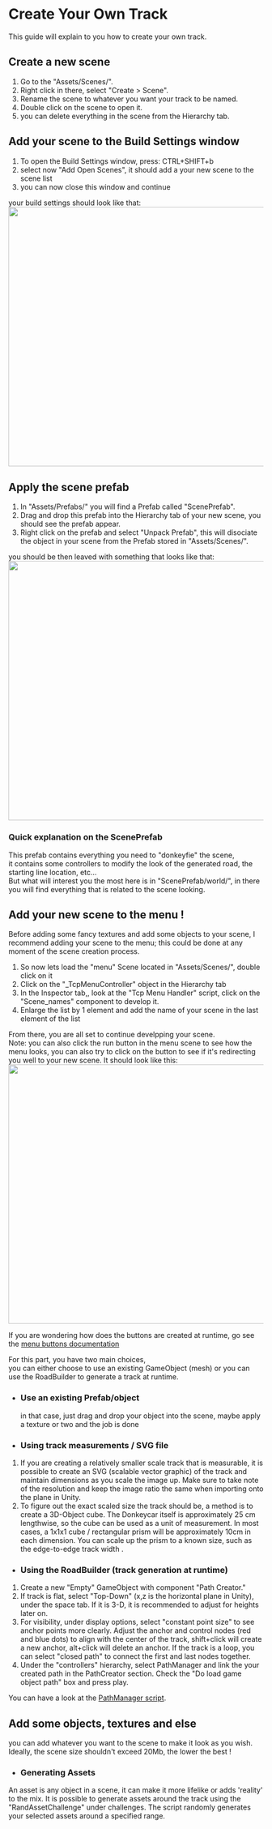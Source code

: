 # Create Your Own Track
This guide will explain to you how to create your own track.

## Create a new scene
1) Go to the "Assets/Scenes/".
2) Right click in there, select "Create > Scene".
3) Rename the scene to whatever you want your track to be named.
4) Double click on the scene to open it.
5) you can delete everything in the scene from the Hierarchy tab.

## Add your scene to the Build Settings window
1) To open the Build Settings window, press: CTRL+SHIFT+b
2) select now "Add Open Scenes", it should add a your new scene to the scene list
3) you can now close this window and continue

your build settings should look like that: <br>
<img src="../assets/create_a_track/build_settings.png" height="512">

## Apply the scene prefab
1) In "Assets/Prefabs/" you will find a Prefab called "ScenePrefab".
2) Drag and drop this prefab into the Hierarchy tab of your new scene, you should see the prefab appear.
3) Right click on the prefab and select "Unpack Prefab", this will disociate the object in your scene from the Prefab stored in "Assets/Scenes/".

you should be then leaved with something that looks like that: <br>
<img src="../assets/create_a_track/scene_prefab.png" height="512">


### Quick explanation on the ScenePrefab
This prefab contains everything you need to "donkeyfie" the scene, <br>
it contains some controllers to modify the look of the generated road, the starting line location, etc... <br>
But what will interest you the most here is in "ScenePrefab/world/", in there you will find everything that is related to the scene looking.

## Add your new scene to the menu !
Before adding some fancy textures and add some objects to your scene, I recommend adding your scene to the menu; this could be done at any moment of the scene creation process. <br>

1) So now lets load the "menu" Scene located in "Assets/Scenes/", double click on it
2) Click on the "_TcpMenuController" object in the Hierarchy tab
3) In the Inspector tab,, look at the "Tcp Menu Handler" script, click on the "Scene_names" component to develop it.
4) Enlarge the list by 1 element and add the name of your scene in the last element of the list

From there, you are all set to continue develpping your scene. <br>
Note: you can also click the run button in the menu scene to see how the menu looks, you can also try to click on the button to see if it's redirecting you well to your new scene. It should look like this: <br>
<img src="../assets/create_a_track/menu.png" height="512">

If you are wondering how does the buttons are created at runtime, go see the [menu buttons documentation](../advanced/menu_buttons.md)

For this part, you have two main choices, <br>
you can either choose to use an existing GameObject (mesh) or you can use the RoadBuilder to generate a track at runtime.
* ### Use an existing Prefab/object
    in that case, just drag and drop your object into the scene, maybe apply a texture or two and the job is done

* ### Using track measurements / SVG file
1. If you are creating a relatively smaller scale track that is measurable, it is possible to create an SVG (scalable vector graphic) of the track and maintain dimensions as you scale the image up. Make sure to take note of the resolution and keep the image ratio the same when importing onto the plane in Unity. 
2. To figure out the exact scaled size the track should be, a method is to create a 3D-Object cube. The Donkeycar itself is approximately 25 cm lengthwise, so the cube can be used as a unit of measurement. In most cases, a 1x1x1 cube / rectangular prism will be approximately 10cm in each dimension. You can scale up the prism to a known size, such as the edge-to-edge track width <insert image here of cubwe thing>.  

* ### Using the RoadBuilder (track generation at runtime)
1.  Create a new "Empty" GameObject with component "Path Creator." 
2. If track is flat, select "Top-Down" (x,z is the horizontal plane in Unity), under the space tab. If it is 3-D, it is recommended to adjust for heights later on. 
3. For visibility, under display options, select "constant point size" to see anchor points more clearly. Adjust the anchor and control nodes (red and blue dots) to align with the center of the track, shift+click will create a new anchor, alt+click will delete an anchor. If the track is a loop, you can select "closed path" to connect the first and last nodes together. 
4. Under the "controllers" hierarchy, select PathManager and link the your created path in the PathCreator section. Check the "Do load game object path" box and press play. 




You can have a look at the [PathManager script](../advanced/path_manager.md).

## Add some objects, textures and else
you can add whatever you want to the scene to make it look as you wish. <br>
Ideally, the scene size shouldn't exceed 20Mb, the lower the best !

* ### Generating Assets 
An asset is any object in a scene, it can make it more lifelike or adds 'reality' to the mix.  It is possible to generate assets around the track using the "RandAssetChallenge" under challenges. The script randomly generates your selected assets around a specified range. 

